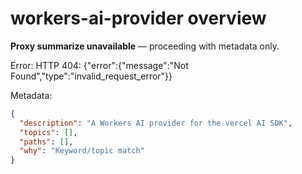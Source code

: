 # workers-ai-provider overview

**Proxy summarize unavailable** — proceeding with metadata only.

Error: HTTP 404: {"error":{"message":"Not Found","type":"invalid_request_error"}}

Metadata:
```json
{
  "description": "A Workers AI provider for the vercel AI SDK",
  "topics": [],
  "paths": [],
  "why": "Keyword/topic match"
}
```
